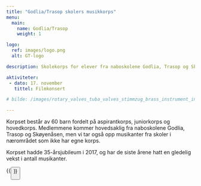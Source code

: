 ```yaml
---
title: "Godlia/Trasop skolers musikkorps"
menu:
  main:
    name: Godlia/Trasop
    weight: 1

logo:
  ref: images/logo.png
  alt: GT-logo

description: Skolekorps for elever fra naboskolene Godlia, Trasop og Skøyenåsen.

aktiviteter:
 - dato: 17. november
   tittel: Filmkonsert

# bilde: /images/rotary_valves_tuba_valves_stimmzug_brass_instrument_instrument_gloss_gold-1335416.jpg

---
```


Korpset består av 60 barn fordelt på aspirantkorps, juniorkorps og hovedkorps. Medlemmene kommer hovedsaklig fra naboskolene Godlia, Trasop og Skøyenåsen, men vi tar også opp musikanter fra skoler i nærområdet som ikke har egne korps.

Korpset hadde 35-årsjubileum i 2017, og har de siste årene hatt en gledelig vekst i antall musikanter.

{{<button link="bli_medlem" tekst="Bli medlem" >}}
